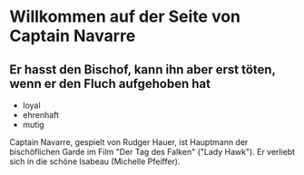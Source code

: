 # Willkommen auf der Seite von Captain Navarre

## Er hasst den Bischof, kann ihn aber erst töten, wenn er den Fluch aufgehoben hat

* loyal
* ehrenhaft
* mutig

Captain Navarre, gespielt von Rudger Hauer, ist Hauptmann der bischöflichen Garde im Film "Der Tag des Falken" ("Lady Hawk").
Er verliebt sich in die schöne Isabeau (Michelle Pfeiffer).